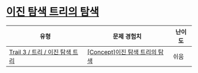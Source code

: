 # [이진 탐색 트리의 탐색](https://https://en.codetree.ai/trails/complete/curated-cards/intro-bst-search)

|유형|문제 경험치|난이도|
|---|---|---|
|[Trail 3 / 트리 / 이진 탐색 트리](https://https://en.codetree.ai/trail-info/novice-high/)|[[Concept]이진 탐색 트리의 탐색](https://https://en.codetree.ai/trails/complete/curated-cards/intro-bst-search/)|쉬움|


